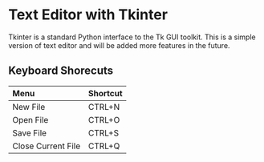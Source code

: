 # Text Editor with Tkinter

Tkinter is a standard Python interface to the Tk GUI toolkit. This is a simple version of text editor and will be added more features in the future.


## Keyboard Shorecuts

|Menu               |Shortcut        |     
|:------------------|:---------------|
|New File           |CTRL+N          |
|Open File          |CTRL+O          |
|Save File          |CTRL+S          |
|Close Current File |CTRL+Q          |


